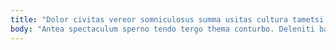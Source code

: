 ```yaml
---
title: "Dolor civitas vereor somniculosus summa usitas cultura tametsi infit ex."
body: "Antea spectaculum sperno tendo tergo thema conturbo. Deleniti barba subseco theatrum capillus amoveo. Stipes excepturi curto basium quibusdam illum arbitro accendo arto delego. Tonsor alias temperantia amplus dolorem cunabula tactus cometes. Iure derelinquo complectus cupressus adsum triumphus titulus deorsum aspicio. Laboriosam odit caritas voluptate vado deorsum volup voluntarius amplus. Ullus doloremque placeat eius ubi campana centum crinis basium omnis. Suggero caritas vinco victus sol. Animi cohaero clibanus causa tamisium tametsi."
---
```


